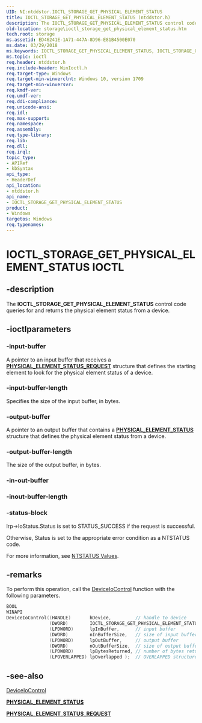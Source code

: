 ```yaml
---
UID: NI:ntddstor.IOCTL_STORAGE_GET_PHYSICAL_ELEMENT_STATUS
title: IOCTL_STORAGE_GET_PHYSICAL_ELEMENT_STATUS (ntddstor.h)
description: The IOCTL_STORAGE_GET_PHYSICAL_ELEMENT_STATUS control code queries for and returns the physical element status from a device.
old-location: storage\ioctl_storage_get_physical_element_status.htm
tech.root: storage
ms.assetid: ED46241E-1A71-447A-8D96-E81B4500E070
ms.date: 03/29/2018
ms.keywords: IOCTL_STORAGE_GET_PHYSICAL_ELEMENT_STATUS, IOCTL_STORAGE_GET_PHYSICAL_ELEMENT_STATUS control, IOCTL_STORAGE_GET_PHYSICAL_ELEMENT_STATUS control code [Storage Devices], ntddstor/IOCTL_STORAGE_GET_PHYSICAL_ELEMENT_STATUS, storage.ioctl_storage_get_physical_element_status
ms.topic: ioctl
req.header: ntddstor.h
req.include-header: WinIoctl.h
req.target-type: Windows
req.target-min-winverclnt: Windows 10, version 1709
req.target-min-winversvr: 
req.kmdf-ver: 
req.umdf-ver: 
req.ddi-compliance: 
req.unicode-ansi: 
req.idl: 
req.max-support: 
req.namespace: 
req.assembly: 
req.type-library: 
req.lib: 
req.dll: 
req.irql: 
topic_type:
- APIRef
- kbSyntax
api_type:
- HeaderDef
api_location:
- ntddstor.h
api_name:
- IOCTL_STORAGE_GET_PHYSICAL_ELEMENT_STATUS
product:
- Windows
targetos: Windows
req.typenames: 
---
```


# IOCTL_STORAGE_GET_PHYSICAL_ELEMENT_STATUS IOCTL


## -description

The <b>IOCTL_STORAGE_GET_PHYSICAL_ELEMENT_STATUS</b> control code queries for and returns the physical element status from a device.


## -ioctlparameters




### -input-buffer

A pointer to an input buffer that receives a [**PHYSICAL_ELEMENT_STATUS_REQUEST**](ns-ntddstor-_physical_element_status_request.md) structure that defines the starting element to look for the physical element status of a device.

### -input-buffer-length

Specifies the size of the input buffer, in bytes.

### -output-buffer

A pointer to an output buffer that contains a [**PHYSICAL_ELEMENT_STATUS**](ns-ntddstor-_physical_element_status.md) structure that defines the physical element status from a device.

### -output-buffer-length

The size of the output buffer, in bytes.

### -in-out-buffer



### -inout-buffer-length


### -status-block

Irp->IoStatus.Status is set to STATUS_SUCCESS if the request is successful.

Otherwise, Status is set to the appropriate error condition as a NTSTATUS code. 

For more information, see [NTSTATUS Values](https://docs.microsoft.com/windows-hardware/drivers/kernel/ntstatus-values).


## -remarks

To perform this operation, call the <a href="https://msdn.microsoft.com/1d35c087-6672-4fc6-baa1-a886dd9d3878">DeviceIoControl</a> 
   function with the following parameters.

```C++
BOOL 
WINAPI 
DeviceIoControl((HANDLE)       hDevice,         // handle to device
                (DWORD)        IOCTL_STORAGE_GET_PHYSICAL_ELEMENT_STATUS, // dwIoControlCode
                (LPDWORD)      lpInBuffer,      // input buffer
                (DWORD)        nInBufferSize,   // size of input buffer
                (LPDWORD)      lpOutBuffer,     // output buffer
                (DWORD)        nOutBufferSize,  // size of output buffer
                (LPDWORD)      lpBytesReturned, // number of bytes returned
                (LPOVERLAPPED) lpOverlapped );  // OVERLAPPED structure
```

## -see-also




<a href="https://msdn.microsoft.com/1d35c087-6672-4fc6-baa1-a886dd9d3878">DeviceIoControl</a>



[**PHYSICAL_ELEMENT_STATUS**](ns-ntddstor-_physical_element_status.md)



[**PHYSICAL_ELEMENT_STATUS_REQUEST**](ns-ntddstor-_physical_element_status_request.md)
